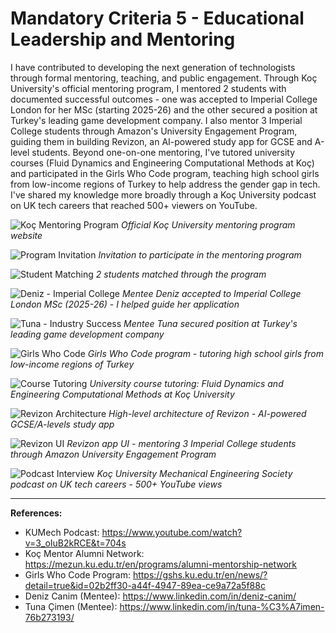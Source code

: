 # Mandatory Criteria 5 - Educational Leadership and Mentoring

I have contributed to developing the next generation of technologists through formal mentoring, teaching, and public engagement. Through Koç University's official mentoring program, I mentored 2 students with documented successful outcomes - one was accepted to Imperial College London for her MSc (starting 2025-26) and the other secured a position at Turkey's leading game development company. I also mentor 3 Imperial College students through Amazon's University Engagement Program, guiding them in building Revizon, an AI-powered study app for GCSE and A-level students. Beyond one-on-one mentoring, I've tutored university courses (Fluid Dynamics and Engineering Computational Methods at Koç) and participated in the Girls Who Code program, teaching high school girls from low-income regions of Turkey to help address the gender gap in tech. I've shared my knowledge more broadly through a Koç University podcast on UK tech careers that reached 500+ viewers on YouTube.

![Koç Mentoring Program](raw/koc-mentor-web.png)
_Official Koç University mentoring program website_

![Program Invitation](raw/koc-mentor-mail.png)
_Invitation to participate in the mentoring program_

![Student Matching](raw/koc-mentor-match-mail.png)
_2 students matched through the program_

![Deniz - Imperial College](raw/mentor-deniz-linkedin.png)
_Mentee Deniz accepted to Imperial College London MSc (2025-26) - I helped guide her application_

![Tuna - Industry Success](raw/mentor-tuna-linkedin.png)
_Mentee Tuna secured position at Turkey's leading game development company_

![Girls Who Code](raw/koc-gwc.png)
_Girls Who Code program - tutoring high school girls from low-income regions of Turkey_

![Course Tutoring](raw/koc-tutor.png)
_University course tutoring: Fluid Dynamics and Engineering Computational Methods at Koç University_

![Revizon Architecture](raw/revizon-diagram.png)
_High-level architecture of Revizon - AI-powered GCSE/A-levels study app_

![Revizon UI](raw/revizon-ui.png)
_Revizon app UI - mentoring 3 Imperial College students through Amazon University Engagement Program_

![Podcast Interview](raw/hakancan-mechtalks-interview.png)
_Koç University Mechanical Engineering Society podcast on UK tech careers - 500+ YouTube views_

---

**References:**
- KUMech Podcast: https://www.youtube.com/watch?v=3_oIuB2kRCE&t=704s
- Koç Mentor Alumni Network: https://mezun.ku.edu.tr/en/programs/alumni-mentorship-network
- Girls Who Code Program: https://gshs.ku.edu.tr/en/news/?detail=true&id=02b2ff30-a44f-4947-89ea-ce9a72a5f88c
- Deniz Canim (Mentee): https://www.linkedin.com/in/deniz-canim/
- Tuna Çimen (Mentee): https://www.linkedin.com/in/tuna-%C3%A7imen-76b273193/
